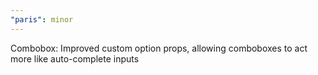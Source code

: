 ```yaml
---
"paris": minor
---
```


Combobox: Improved custom option props, allowing comboboxes to act more like auto-complete inputs
